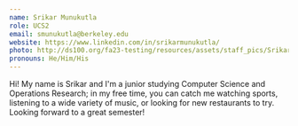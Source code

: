 ```yaml
---
name: Srikar Munukutla
role: UCS2
email: smunukutla@berkeley.edu
website: https://www.linkedin.com/in/srikarmunukutla/
photo: http://ds100.org/fa23-testing/resources/assets/staff_pics/Srikar_Munukutla.jpg
pronouns: He/Him/His
---
```

Hi! My name is Srikar and I'm a junior studying Computer Science and Operations Research; in my free time, you can catch me watching sports, listening to a wide variety of music, or looking for new restaurants to try. Looking forward to a great semester!
